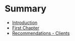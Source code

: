 # Summary

* [Introduction](README.md)
* [First Chapter](chapter1.md)
* [Recommendations - Clients](recommendations-clients.md)

